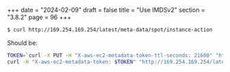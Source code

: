 +++
date = "2024-02-09"
draft = false
title = "Use IMDSv2"
section = "3.8.2"
page = 96
+++

```bash
$ curl http://169.254.169.254/latest/meta-data/spot/instance-action
```

Should be:

```bash
TOKEN=`curl -X PUT -H "X-aws-ec2-metadata-token-ttl-seconds: 21600" "http://169.254.169.254/latest/api/token"`
curl -H "X-aws-ec2-metadata-token: $TOKEN" "http://169.254.169.254/latest/meta-data/spot/instance-action"
```
